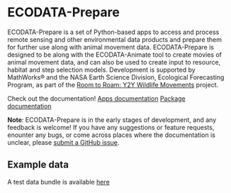 # ECODATA-Prepare

ECODATA-Prepare is a set of Python-based apps to access and process remote sensing and other environmental data products and prepare them for further use along with animal movement data. ECODATA-Prepare is designed to be along with the ECODATA-Animate tool to create movies of animal movement data, and can also be used to create input to resource, habitat and step selection models. Development is supported by MathWorks® and the NASA Earth Science Division, Ecological Forecasting Program, as part of the [Room to Roam: Y2Y Wildlife Movements](https://ceg.osu.edu/Y2Y_Room2Roam) project.

Check out the documentation!
[Apps documentation](http://ecodata-apps.readthedocs.io/)
[Package documentation](https://ecodata.readthedocs.io/)

**Note**: ECODATA-Prepare is in the early stages of development, and any feedback is welcome! If you have any suggestions or feature requests, enounter any bugs, or come across places where the documentation is unclear, please [submit a GitHub issue](https://github.com/jemissik/ecodata/issues).


## Example data

A test data bundle is available [here](https://drive.google.com/drive/folders/1eAqSKblWpM5kqqEByf6YaiRWywZFMKvJ?usp=sharing)
